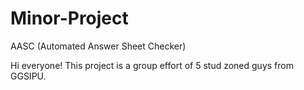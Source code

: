 # Minor-Project
AASC (Automated Answer Sheet Checker)

Hi everyone! This project is a group effort of 5 stud zoned guys from GGSIPU.

